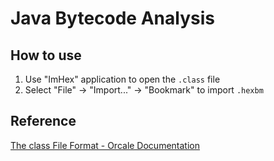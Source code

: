# Java Bytecode Analysis

## How to use

1. Use "ImHex" application to open the `.class` file
2. Select "File" -> "Import..." -> "Bookmark" to import `.hexbm`

## Reference

[The class File Format - Orcale Documentation](https://docs.oracle.com/javase/specs/jvms/se7/html/jvms-4.html)